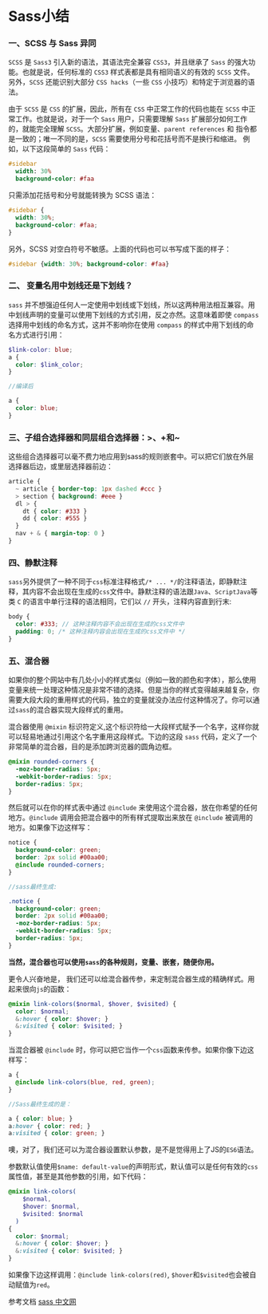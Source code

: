 # Sass小结

### 一、SCSS 与 Sass 异同

`SCSS` 是 `Sass3` 引入新的语法，其语法完全兼容 `CSS3`，并且继承了 `Sass` 的强大功能。也就是说，任何标准的 `CSS3` 样式表都是具有相同语义的有效的 `SCSS` 文件。另外，`SCSS` 还能识别大部分 `CSS hacks`（一些 `CSS` 小技巧）和特定于浏览器的语法。

由于 `SCSS` 是 `CSS` 的扩展，因此，所有在 `CSS` 中正常工作的代码也能在 `SCSS` 中正常工作。也就是说，对于一个 `Sass` 用户，只需要理解 `Sass` 扩展部分如何工作的，就能完全理解 `SCSS`。大部分扩展，例如变量、`parent references` 和 指令都是一致的；唯一不同的是，`SCSS` 需要使用分号和花括号而不是换行和缩进。 例如，以下这段简单的 `Sass` 代码：

```sass
#sidebar
  width: 30%
  background-color: #faa
```

只需添加花括号和分号就能转换为 SCSS 语法：

```scss
#sidebar {
  width: 30%;
  background-color: #faa;
}
```

另外，SCSS 对空白符号不敏感。上面的代码也可以书写成下面的样子：

```scss
#sidebar {width: 30%; background-color: #faa}
```

### 二、 变量名用中划线还是下划线？

`sass` 并不想强迫任何人一定使用中划线或下划线，所以这两种用法相互兼容。用中划线声明的变量可以使用下划线的方式引用，反之亦然。这意味着即使 `compass` 选择用中划线的命名方式，这并不影响你在使用 `compass` 的样式中用下划线的命名方式进行引用：

```scss
$link-color: blue;
a {
  color: $link_color;
}

//编译后

a {
  color: blue;
}
```

### 三、子组合选择器和同层组合选择器：>、+和~

这些组合选择器可以毫不费力地应用到sass的规则嵌套中。可以把它们放在外层选择器后边，或里层选择器前边：

```scss
article {
  ~ article { border-top: 1px dashed #ccc }
  > section { background: #eee }
  dl > {
    dt { color: #333 }
    dd { color: #555 }
  }
  nav + & { margin-top: 0 }
}
```

### 四、静默注释

`sass`另外提供了一种不同于`css`标准注释格式`/* ... */`的注释语法，即静默注释，其内容不会出现在生成的`css`文件中。静默注释的语法跟`Java`、`ScriptJava`等类 `C` 的语言中单行注释的语法相同，它们以 `//` 开头，注释内容直到行末:

```scss
body {
  color: #333; // 这种注释内容不会出现在生成的css文件中
  padding: 0; /* 这种注释内容会出现在生成的css文件中 */
}
```

### 五、混合器

如果你的整个网站中有几处小小的样式类似（例如一致的颜色和字体），那么使用变量来统一处理这种情况是非常不错的选择。但是当你的样式变得越来越复杂，你需要大段大段的重用样式的代码，独立的变量就没办法应付这种情况了。你可以通过`sass`的混合器实现大段样式的重用。

混合器使用 `@mixin` 标识符定义,这个标识符给一大段样式赋予一个名字，这样你就可以轻易地通过引用这个名字重用这段样式。下边的这段 `sass` 代码，定义了一个非常简单的混合器，目的是添加跨浏览器的圆角边框。

```scss
@mixin rounded-corners {
  -moz-border-radius: 5px;
  -webkit-border-radius: 5px;
  border-radius: 5px;
}
```

然后就可以在你的样式表中通过 `@include` 来使用这个混合器，放在你希望的任何地方。`@include` 调用会把混合器中的所有样式提取出来放在 `@include` 被调用的地方。如果像下边这样写：

```scss
notice {
  background-color: green;
  border: 2px solid #00aa00;
  @include rounded-corners;
}

//sass最终生成:

.notice {
  background-color: green;
  border: 2px solid #00aa00;
  -moz-border-radius: 5px;
  -webkit-border-radius: 5px;
  border-radius: 5px;
}
```

**当然，混合器也可以使用`sass`的各种规则，变量、嵌套，随便你用。**

更令人兴奋地是， 我们还可以给混合器传参，来定制混合器生成的精确样式。用起来很向`js`的函数：

```scss
@mixin link-colors($normal, $hover, $visited) {
  color: $normal;
  &:hover { color: $hover; }
  &:visited { color: $visited; }
}
```

当混合器被 `@include` 时，你可以把它当作一个`css`函数来传参。如果你像下边这样写：

```scss
a {
  @include link-colors(blue, red, green);
}

//Sass最终生成的是：

a { color: blue; }
a:hover { color: red; }
a:visited { color: green; }
```

噢，对了，我们还可以为混合器设置默认参数，是不是觉得用上了JS的`ES6`语法。

参数默认值使用`$name: default-value`的声明形式，默认值可以是任何有效的`css`属性值，甚至是其他参数的引用，如下代码：

```scss
@mixin link-colors(
    $normal,
    $hover: $normal,
    $visited: $normal
  )
{
  color: $normal;
  &:hover { color: $hover; }
  &:visited { color: $visited; }
}
```

如果像下边这样调用：`@include link-colors(red)`, `$hover`和`$visited`也会被自动赋值为`red`。

参考文档
[sass 中文网](https://www.sass.hk/guide/)